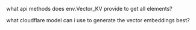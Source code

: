 what api methods does env.Vector_KV provide to get all elements?

what cloudflare model can i use to generate the vector embeddings best?


